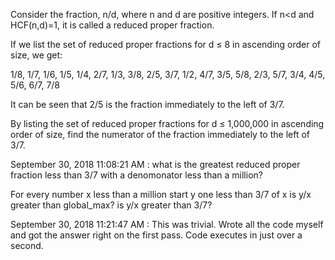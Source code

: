 

Consider the fraction, n/d, where n and d are positive integers. If n<d and HCF(n,d)=1, it is called a reduced proper fraction.

If we list the set of reduced proper fractions for d ≤ 8 in ascending order of size, we get:

1/8, 1/7, 1/6, 1/5, 1/4, 2/7, 1/3, 3/8, 2/5, 3/7, 1/2, 4/7, 3/5, 5/8, 2/3, 5/7, 3/4, 4/5, 5/6, 6/7, 7/8

It can be seen that 2/5 is the fraction immediately to the left of 3/7.

By listing the set of reduced proper fractions for d ≤ 1,000,000 in ascending order of size, find the numerator of the fraction immediately to the left of 3/7.


September 30, 2018 11:08:21 AM : what is the greatest reduced proper fraction less than 3/7 with a denomonator less than a million?

For every number  x less than a million
 start y one less than 3/7 of x
  is y/x greater than global_max?
   is y/x greater than 3/7?
   
September 30, 2018 11:21:47 AM : This was trivial.
Wrote all the code myself and got the answer right on the first pass.
Code executes in just over a second.